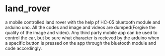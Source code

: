 # land_rover
a mobile controlled land rover with the help pf HC-05 bluetooth module and arduino uno. All the codes and image and videos are dumped(Forgive the quality of the image and video).
Any third party mobile app can be used to control the car, but be sure what character is recieved by the arduino when a specific button is pressed on the app through the bluetooth module and code accordingly.
